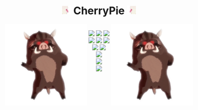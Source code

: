 <!-- https://github.com/sindresorhus/css-in-readme-like-wat -->
<!-- https://github.com/AsyncBanana/AsyncBanana -->
<!-- https://zzetao.github.io/awesome-github-profile/ -->

<br>
<br>
<br>

<h1 align="center"><img height="24px" src="./lickR.gif" /> CherryPie <img height="24px" src="./lickL.gif" /></h1>

<img src="/kaban.svg" align="left" height="220px">
<img src="/kaban.svg" align="right" height="220px">
<p align="center">
  <!--   <a href="#><img src="https://img.shields.io/badge/-🍑-ed0c38" /></a> -->
  <br>
  <a href="https://github.com/HotCherryPie/gpt.js"><img src="https://img.shields.io/badge/gpt-F7DF1E?logo=javascript&labelColor=F7DF1E&logoColor=white" /></a>
  <a href="https://github.com/HotCherryPie/gpt.vue"><img src="https://img.shields.io/badge/gpt-3fb984?logo=vue.js&labelColor=3fb984&logoColor=white" /></a>
  <a href="https://github.com/HotCherryPie/gpt.react"><img src="https://img.shields.io/badge/gpt-61dafb?logo=react&labelColor=61dafb&logoColor=white" /></a>
  <br>
  <a href="https://github.com/HotCherryPie/doodles.js"><img src="https://img.shields.io/badge/-doodles-F7DF1E?logo=javascript&labelColor=F7DF1E&logoColor=white" /></a>
  <a href="https://github.com/HotCherryPie/doodles.vue"><img src="https://img.shields.io/badge/-doodles-3fb984?logo=vue.js&labelColor=3fb984&logoColor=white" /></a>
  <a href="https://github.com/HotCherryPie/doodles.react"><img src="https://img.shields.io/badge/-doodles-61dafb?logo=react&labelColor=61dafb&logoColor=white" /></a>
  <br>
  <a href="https://gist.github.com/HotCherryPie/0c758013d8b1b060fb71df5e53f488c3"><img src="https://img.shields.io/badge/🔖_bookmarks-public-DC143C?labelColor=fafafa" /></a>
  <!--<a href="#"><img src="https://img.shields.io/badge/🔖_bookmarks-private-DC143C?labelColor=fafafa" /></a>-->
  <a href="https://gist.github.com/HotCherryPie/4f1585415692e3844f9499b9e194931e"><img src="https://img.shields.io/badge/🔖_bookmarks-toolbox-dodgerblue?labelColor=fafafa" /></a>
  <br>
  <a href="https://codepen.io/amazing-vishnya"><img src="https://img.shields.io/badge/codepen-1e1f26?logo=codepen&labelColor=1e1f26&logoColor=white" /></a>
  <br>
  <a href="https://discord.com/"><img src="https://img.shields.io/badge/Discord-girl%230001-434cb0?logo=discord&logoColor=white&labelColor=5865f2" /></a>
  <br>
  <a href="https://genshin.mihoyo.com/"><img src="https://img.shields.io/badge/Genshin_Impact-708365509-3db8ff?labelColor=3db8ff" /></a>
</p>

<br>
<br>
<br>

<!-- <img src="/README.gif" width="100%"> -->
<!-- <img src="https://i.giphy.com/media/GDNpO42UgnRuw/giphy.webp" width="100%"> -->

